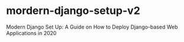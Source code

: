 # mordern-django-setup-v2
Modern Django Set Up: A Guide on How to Deploy Django-based Web Applications in 2020
